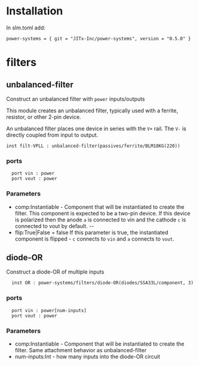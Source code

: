 # Installation

In slm.toml add:
```
power-systems = { git = "JITx-Inc/power-systems", version = "0.5.0" }
```

# filters
## unbalanced-filter
Construct an unbalanced filter with `power` inputs/outputs

This module creates an unbalanced filter, typically used with a ferrite, resistor, or other 2-pin device.

An unbalanced filter places one device in series with the `V+` rail. The `V-` is directly coupled from input to output.
```
inst filt-VPLL : unbalanced-filter(passives/ferrite/BLM18KG(220))
```
### ports
```
  port vin : power
  port vout : power
```
### Parameters
- comp:Instantiable - Component that will be instantiated to create the filter. This component is expected to be a two-pin device. If this device is polarized then the anode `a` is connected to vin and the cathode `c` is connected to vout
by default.
--
- flip:True|False = false  If this parameter is true, the instantiated component is flipped - `c` connects to `vin` and `a` connects to `vout`.

## diode-OR
Construct a diode-OR of multiple inputs
```
  inst OR : power-systems/filters/diode-OR(diodes/SSA33L/component, 3)
```
### ports
```
  port vin : power[num-inputs]
  port vout : power
```
### Parameters
- comp:Instantiable - Component that will be instantiated to create the filter. Same attachment behavior as unbalanced-filter
- num-inputs:Int - how many inputs into the diode-OR circuit
